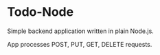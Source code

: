 # Todo-Node

Simple backend application written in plain Node.js.

App processes POST, PUT, GET, DELETE requests.